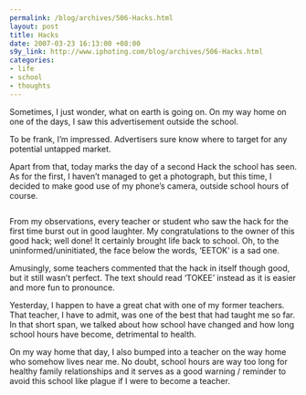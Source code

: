 ```yaml
--- 
permalink: /blog/archives/506-Hacks.html
layout: post
title: Hacks
date: 2007-03-23 16:13:00 +08:00
s9y_link: http://www.iphoting.com/blog/archives/506-Hacks.html
categories: 
- life
- school
- thoughts
---
```

Sometimes, I just wonder, what on earth is going on. On my way home on one of the days, I saw this advertisement outside the school.
<img src="http://static-s3.iphoting.com/blog/uploads/School/BeerAd.jpg" alt="" />

To be frank, I&#8217;m impressed. Advertisers sure know where to target for any potential untapped market.

Apart from that, today marks the day of a second Hack the school has seen. As for the first, I haven&#8217;t managed to get a photograph, but this time, I decided to make good use of my phone&#8217;s camera, outside school hours of course.

<img src="http://static-s3.iphoting.com/blog/uploads/School/2007Hack1.jpg" alt="" />

From my observations, every teacher or student who saw the hack for the first time burst out in good laughter. My congratulations to the owner of this good hack; well done! It certainly brought life back to school. Oh, to the uninformed/uninitiated, the face below the words, &#8216;EETOK&#8217; is a sad one.

Amusingly, some teachers commented that the hack in itself though good, but it still wasn&#8217;t perfect. The text should read &#8216;TOKEE&#8217; instead as it is easier and more fun to pronounce.

Yesterday, I happen to have a great chat with one of my former teachers. That teacher, I have to admit, was one of the best that had taught me so far. In that short span, we talked about how school have changed and how long school hours have become, detrimental to health.

On my way home that day, I also bumped into a teacher on the way home who somehow lives near me. No doubt, school hours are way too long for healthy family relationships and it serves as a good warning / reminder to avoid this school like plague if I were to become a teacher.

